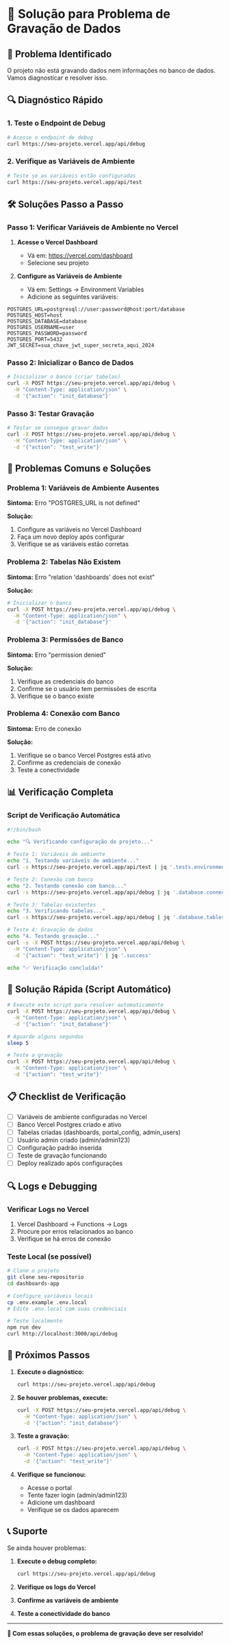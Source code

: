 # 🔧 Solução para Problema de Gravação de Dados

## 🚨 Problema Identificado

O projeto não está gravando dados nem informações no banco de dados. Vamos diagnosticar e resolver isso.

## 🔍 Diagnóstico Rápido

### 1. **Teste o Endpoint de Debug**
```bash
# Acesse o endpoint de debug
curl https://seu-projeto.vercel.app/api/debug
```

### 2. **Verifique as Variáveis de Ambiente**
```bash
# Teste se as variáveis estão configuradas
curl https://seu-projeto.vercel.app/api/test
```

## 🛠️ Soluções Passo a Passo

### **Passo 1: Verificar Variáveis de Ambiente no Vercel**

1. **Acesse o Vercel Dashboard**
   - Vá em: https://vercel.com/dashboard
   - Selecione seu projeto

2. **Configure as Variáveis de Ambiente**
   - Vá em: Settings → Environment Variables
   - Adicione as seguintes variáveis:

```
POSTGRES_URL=postgresql://user:password@host:port/database
POSTGRES_HOST=host
POSTGRES_DATABASE=database
POSTGRES_USERNAME=user
POSTGRES_PASSWORD=password
POSTGRES_PORT=5432
JWT_SECRET=sua_chave_jwt_super_secreta_aqui_2024
```

### **Passo 2: Inicializar o Banco de Dados**

```bash
# Inicializar o banco (criar tabelas)
curl -X POST https://seu-projeto.vercel.app/api/debug \
  -H "Content-Type: application/json" \
  -d '{"action": "init_database"}'
```

### **Passo 3: Testar Gravação**

```bash
# Testar se consegue gravar dados
curl -X POST https://seu-projeto.vercel.app/api/debug \
  -H "Content-Type: application/json" \
  -d '{"action": "test_write"}'
```

## 🔧 Problemas Comuns e Soluções

### **Problema 1: Variáveis de Ambiente Ausentes**

**Sintoma:** Erro "POSTGRES_URL is not defined"

**Solução:**
1. Configure as variáveis no Vercel Dashboard
2. Faça um novo deploy após configurar
3. Verifique se as variáveis estão corretas

### **Problema 2: Tabelas Não Existem**

**Sintoma:** Erro "relation 'dashboards' does not exist"

**Solução:**
```bash
# Inicializar o banco
curl -X POST https://seu-projeto.vercel.app/api/debug \
  -H "Content-Type: application/json" \
  -d '{"action": "init_database"}'
```

### **Problema 3: Permissões de Banco**

**Sintoma:** Erro "permission denied"

**Solução:**
1. Verifique as credenciais do banco
2. Confirme se o usuário tem permissões de escrita
3. Verifique se o banco existe

### **Problema 4: Conexão com Banco**

**Sintoma:** Erro de conexão

**Solução:**
1. Verifique se o banco Vercel Postgres está ativo
2. Confirme as credenciais de conexão
3. Teste a conectividade

## 📊 Verificação Completa

### **Script de Verificação Automática**

```bash
#!/bin/bash

echo "🔍 Verificando configuração do projeto..."

# Teste 1: Variáveis de ambiente
echo "1. Testando variáveis de ambiente..."
curl -s https://seu-projeto.vercel.app/api/test | jq '.tests.environment.status'

# Teste 2: Conexão com banco
echo "2. Testando conexão com banco..."
curl -s https://seu-projeto.vercel.app/api/debug | jq '.database.connection'

# Teste 3: Tabelas existentes
echo "3. Verificando tabelas..."
curl -s https://seu-projeto.vercel.app/api/debug | jq '.database.tables.missing'

# Teste 4: Gravação de dados
echo "4. Testando gravação..."
curl -s -X POST https://seu-projeto.vercel.app/api/debug \
  -H "Content-Type: application/json" \
  -d '{"action": "test_write"}' | jq '.success'

echo "✅ Verificação concluída!"
```

## 🚀 Solução Rápida (Script Automático)

```bash
# Execute este script para resolver automaticamente
curl -X POST https://seu-projeto.vercel.app/api/debug \
  -H "Content-Type: application/json" \
  -d '{"action": "init_database"}'

# Aguarde alguns segundos
sleep 5

# Teste a gravação
curl -X POST https://seu-projeto.vercel.app/api/debug \
  -H "Content-Type: application/json" \
  -d '{"action": "test_write"}'
```

## 📋 Checklist de Verificação

- [ ] Variáveis de ambiente configuradas no Vercel
- [ ] Banco Vercel Postgres criado e ativo
- [ ] Tabelas criadas (dashboards, portal_config, admin_users)
- [ ] Usuário admin criado (admin/admin123)
- [ ] Configuração padrão inserida
- [ ] Teste de gravação funcionando
- [ ] Deploy realizado após configurações

## 🔍 Logs e Debugging

### **Verificar Logs no Vercel**
1. Vercel Dashboard → Functions → Logs
2. Procure por erros relacionados ao banco
3. Verifique se há erros de conexão

### **Teste Local (se possível)**
```bash
# Clone o projeto
git clone seu-repositorio
cd dashboards-app

# Configure variáveis locais
cp .env.example .env.local
# Edite .env.local com suas credenciais

# Teste localmente
npm run dev
curl http://localhost:3000/api/debug
```

## 🎯 Próximos Passos

1. **Execute o diagnóstico:**
   ```bash
   curl https://seu-projeto.vercel.app/api/debug
   ```

2. **Se houver problemas, execute:**
   ```bash
   curl -X POST https://seu-projeto.vercel.app/api/debug \
     -H "Content-Type: application/json" \
     -d '{"action": "init_database"}'
   ```

3. **Teste a gravação:**
   ```bash
   curl -X POST https://seu-projeto.vercel.app/api/debug \
     -H "Content-Type: application/json" \
     -d '{"action": "test_write"}'
   ```

4. **Verifique se funcionou:**
   - Acesse o portal
   - Tente fazer login (admin/admin123)
   - Adicione um dashboard
   - Verifique se os dados aparecem

## 📞 Suporte

Se ainda houver problemas:

1. **Execute o debug completo:**
   ```bash
   curl https://seu-projeto.vercel.app/api/debug
   ```

2. **Verifique os logs do Vercel**
3. **Confirme as variáveis de ambiente**
4. **Teste a conectividade do banco**

---

**🎯 Com essas soluções, o problema de gravação deve ser resolvido!**
